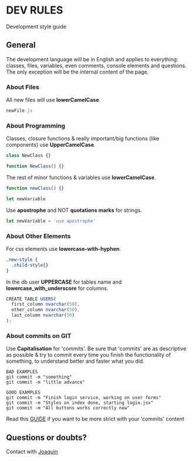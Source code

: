 # DEV RULES

Development style guide

## General

The development language will be in English and applies to everything: classes, files, variables, even comments, console elements and questions. The only exception will be the internal content of the page.

### About Files

All new files will use **lowerCamelCase**.

```js
newFile.js
```

### About Programming

Classes, closure functions & really important/big functions (like components) use **UpperCamelCase**.

```js
class NewClass {}
```

```js
function NewClass() {}
```

The rest of minor functions & variables use **lowerCamelCase**.

```js
function newClass() {}
```

```js
let newVariable
```

Use **apostrophe** and NOT **quotations marks** for strings.

```js
let newVariable = 'use apostrophe'
```

### About Other Elements

For css elements use **lowercase-with-hyphen**.

```scss
.new-style {
  .child-style{}
}
```

In the db user **UPPERCASE** for tables name and **lowercase_with_underscore** for columns.

```js
CREATE TABLE USERS(
  first_column nvarchar(50),
  other_column nvarchar(50),
  last_column nvarchar(50)
);
```

### About commits on GIT

Use **Capitalisation** for 'commits'.
Be sure that 'commits' are as descriptive as possible & try to commit every time you finish the functionality of something, to understand better and faster what you did.

```git
BAD EXAMPLES
git commit -m "something"
git commit -m "little advance"
```

```git
GOOD EXAMPLES
git commit -m "Finish login service, working on user forms"
git commit -m "Styles on index done, starting login.jsx"
git commit -m "All buttons works correctly now"
```

Read this [GUIDE](https://github.com/RomuloOliveira/commit-messages-guide/blob/master/README.md) if you want to be more strict with your 'commits' content

## Questions or doubts?

Contact with [Joaquin](https://github.com/ByeBye-Sama)
